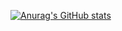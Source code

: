 [![Anurag's GitHub stats](https://github-readme-stats.vercel.app/api?username=RamonRossaDePaula)](https://github.com/anuraghazra/github-readme-stats)

